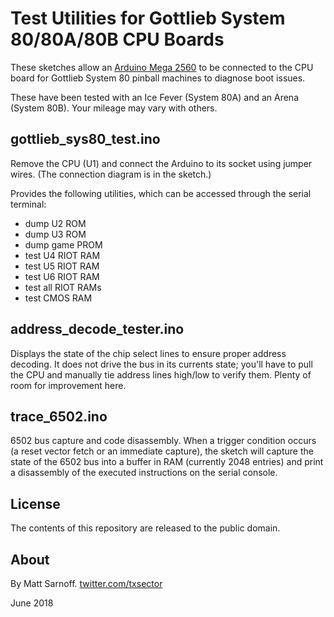 # Test Utilities for Gottlieb System 80/80A/80B CPU Boards

These sketches allow an [Arduino Mega 2560](https://store.arduino.cc/usa/mega-2560-r3) to be connected to the CPU board for Gottlieb System 80 pinball machines to diagnose boot issues.

These have been tested with an Ice Fever (System 80A) and an Arena (System 80B). Your mileage may vary with others.


## gottlieb\_sys80\_test.ino

Remove the CPU (U1) and connect the Arduino to its socket using jumper wires. (The connection diagram is in the sketch.)

Provides the following utilities, which can be accessed through the serial terminal:

- dump U2 ROM
- dump U3 ROM
- dump game PROM
- test U4 RIOT RAM
- test U5 RIOT RAM
- test U6 RIOT RAM
- test all RIOT RAMs
- test CMOS RAM


## address\_decode\_tester.ino

Displays the state of the chip select lines to ensure proper address decoding. It does not drive the bus in its currents state; you'll have to pull the CPU and manually tie address lines high/low to verify them. Plenty of room for improvement here.


## trace\_6502.ino

6502 bus capture and code disassembly. When a trigger condition occurs (a reset vector fetch or an immediate capture), the sketch will capture the state of the 6502 bus into a buffer in RAM (currently 2048 entries) and print a disassembly of the executed instructions on the serial console.


## License

The contents of this repository are released to the public domain.

## About

By Matt Sarnoff. [twitter.com/txsector](https://twitter.com/txsector)

June 2018
